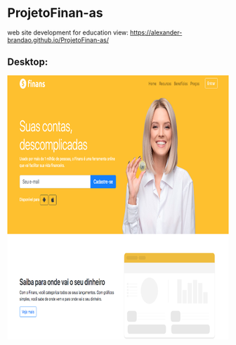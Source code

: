 # ProjetoFinan-as
web site development for education 
view: https://alexander-brandao.github.io/ProjetoFinan-as/

## Desktop:
<p> 
<img width="600" height="600" src="https://raw.githubusercontent.com/alexander-brandao/ProjetoFinan-as/main/img/desktop.png"
</p>

